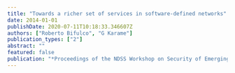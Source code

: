 ```yaml
---
title: "Towards a richer set of services in software-defined networks"
date: 2014-01-01
publishDate: 2020-07-11T10:18:33.346607Z
authors: ["Roberto Bifulco", "G Karame"]
publication_types: ["2"]
abstract: ""
featured: false
publication: "*Proceedings of the NDSS Workshop on Security of Emerging Technologies (SENT)*"
---
```


